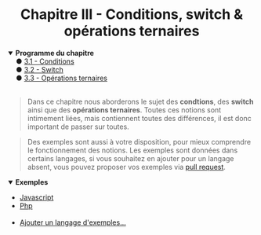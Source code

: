 <center><h1>Chapitre III - Conditions, switch & opérations ternaires</h1></center>

<details open="open"><summary><b>Programme du chapitre</b></summary>
&nbsp;&nbsp;&nbsp;&nbsp;● <a href="./Conditions.md" title="Opérateurs logiques">3.1 - Conditions</a><br>
&nbsp;&nbsp;&nbsp;&nbsp;● <a href="./Switch.md" title="Opérateurs de comparaison">3.2 - Switch</a><br>
&nbsp;&nbsp;&nbsp;&nbsp;● <a href="./Ternary.md" title="Opérations ternaires">3.3 - Opérations ternaires</a>
</details>
<br>

> Dans ce chapitre nous aborderons le sujet des **condtions**, des **switch** ainsi que des **opérations ternaires**. Toutes ces notions sont intimement liées, mais contiennent toutes des différences, il est donc important de passer sur toutes.

> Des exemples sont aussi à votre disposition, pour mieux comprendre le fonctionnement des notions. Les exemples sont données dans certains langages, si vous souhaitez en ajouter pour un langage absent, vous pouvez proposer vos exemples via [pull request](https://github.com/Skycel9/basics-course-of-programming/pulls).

<details open="open"><summary><b>Exemples</b></summary>
<ul>
    <li><a href="./Practice/Examples/Example_Js.md">Javascript</a></li>
    <li><a href="./Practice/Examples/Example_Php.md">Php</a></li>
    &nbsp;
    <li><a href="https://github.fr/Skycel9/basics-course-of-programming/pulls">Ajouter un langage d'exemples...</a></li>
</ul>
</details>